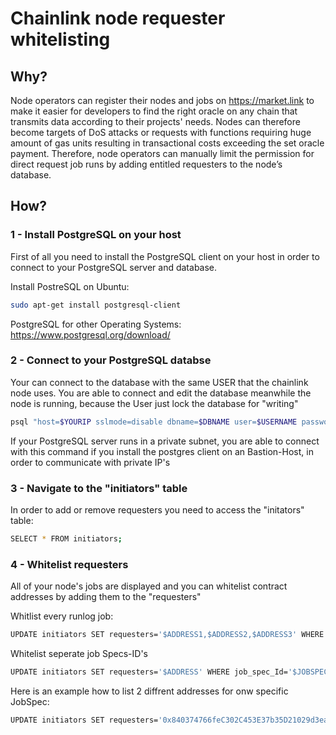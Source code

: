# Chainlink node requester whitelisting

## Why?
Node operators can register their nodes and jobs on https://market.link to make it easier for developers to find the right oracle on any chain that transmits data according to their projects' needs. Nodes can therefore become targets of DoS attacks or requests with functions requiring huge amount of gas units resulting in transactional costs exceeding the set oracle payment. Therefore, node operators can manually limit the permission for direct request job runs by adding entitled requesters to the node’s database.

## How?

### 1 - Install PostgreSQL on your host

First of all you need to install the PostgreSQL client on your host in order to connect to your PostgreSQL server and database.

Install PostreSQL on Ubuntu:
```bash
sudo apt-get install postgresql-client
```

PostgreSQL for other Operating Systems: https://www.postgresql.org/download/

### 2 - Connect to your PostgreSQL databse
Your can connect to the database with the same USER that the chainlink node uses. You are able to connect and edit the database meanwhile the node is running, because the User just lock the database for "writing"

```bash
psql "host=$YOURIP sslmode=disable dbname=$DBNAME user=$USERNAME password=$PASSWORD"
```
If your PostgreSQL server runs in a private subnet, you are able to connect with this command if you install the postgres client on an Bastion-Host, in order to communicate with private IP's
### 3 - Navigate to the "initiators" table

In order to add or remove requesters you need to access the "initators" table:

```bash
SELECT * FROM initiators;
```

### 4 - Whitelist requesters

All of your node's jobs are displayed and you can whitelist contract addresses by adding them to the "requesters"

Whitlist every runlog job:
```bash
UPDATE initiators SET requesters='$ADDRESS1,$ADDRESS2,$ADDRESS3' WHERE type ='runlog';
```

Whitelist seperate job Specs-ID's
```bash
UPDATE initiators SET requesters='$ADDRESS' WHERE job_spec_Id='$JOBSPECID';
```

Here is an example how to list 2 diffrent addresses for onw specific JobSpec:
```bash
UPDATE initiators SET requesters='0x840374766feC302C453E37b35D21029d3ea00333,0xFfD5E84D50EfEfb19fe927347aB2e366D63a8543' WHERE job_spec_Id='7c4b9450-28f7-4b2e-abd7-d428f03ba45c';
```
